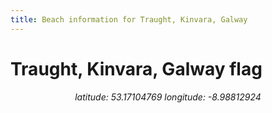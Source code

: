 ```yaml
---
title: Beach information for Traught, Kinvara, Galway
---
```

# Traught, Kinvara, Galway <span class="material-icons blue-flag">flag</span>

<div align="center"><i>latitude: 53.17104769 longitude: -8.98812924</i></div>